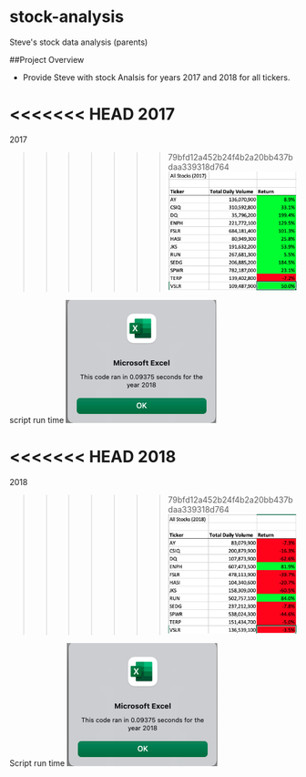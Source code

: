 # stock-analysis
Steve's stock data analysis (parents)

##Project Overview

* Provide Steve with stock Analsis for years 2017 and 2018 for all tickers.

<<<<<<< HEAD
2017
=======
2017 
>>>>>>> 79bfd12a452b24f4b2a20bb437bdaa339318d764
![](/resource/VBA_Challenge_2017.png)

script run time
![](/resource/VBA_Challenge_2018_refactored.png)

<<<<<<< HEAD
2018
=======
2018 
>>>>>>> 79bfd12a452b24f4b2a20bb437bdaa339318d764
![](/resource/VBA_Challenge_2018.png)

Script run time
![](/resource/VBA_Challenge_2018_refactored.png)


